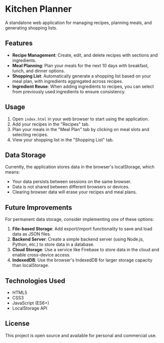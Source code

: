 # Kitchen Planner

A standalone web application for managing recipes, planning meals, and generating shopping lists.

## Features

- **Recipe Management**: Create, edit, and delete recipes with sections and ingredients.
- **Meal Planning**: Plan your meals for the next 10 days with breakfast, lunch, and dinner options.
- **Shopping List**: Automatically generate a shopping list based on your meal plan, with ingredients aggregated across recipes.
- **Ingredient Reuse**: When adding ingredients to recipes, you can select from previously used ingredients to ensure consistency.

## Usage

1. Open `index.html` in your web browser to start using the application.
2. Add your recipes in the "Recipes" tab.
3. Plan your meals in the "Meal Plan" tab by clicking on meal slots and selecting recipes.
4. View your shopping list in the "Shopping List" tab.

## Data Storage

Currently, the application stores data in the browser's localStorage, which means:
- Your data persists between sessions on the same browser.
- Data is not shared between different browsers or devices.
- Clearing browser data will erase your recipes and meal plans.

## Future Improvements

For permanent data storage, consider implementing one of these options:

1. **File-based Storage**: Add export/import functionality to save and load data as JSON files.
2. **Backend Server**: Create a simple backend server (using Node.js, Python, etc.) to store data in a database.
3. **Cloud Storage**: Use a service like Firebase to store data in the cloud and enable cross-device access.
4. **IndexedDB**: Use the browser's IndexedDB for larger storage capacity than localStorage.

## Technologies Used

- HTML5
- CSS3
- JavaScript (ES6+)
- LocalStorage API

## License

This project is open source and available for personal and commercial use. 